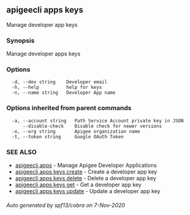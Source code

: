 ## apigeecli apps keys

Manage developer app keys

### Synopsis

Manage developer apps keys

### Options

```
  -d, --dev string    Developer email
  -h, --help          help for keys
  -n, --name string   Developer App name
```

### Options inherited from parent commands

```
  -a, --account string   Path Service Account private key in JSON
      --disable-check    Disable check for newer versions
  -o, --org string       Apigee organization name
  -t, --token string     Google OAuth Token
```

### SEE ALSO

* [apigeecli apps](apigeecli_apps.md)	 - Manage Apigee Developer Applications
* [apigeecli apps keys create](apigeecli_apps_keys_create.md)	 - Create a developer app key
* [apigeecli apps keys delete](apigeecli_apps_keys_delete.md)	 - Delete a developer app key
* [apigeecli apps keys get](apigeecli_apps_keys_get.md)	 - Get a developer app key
* [apigeecli apps keys update](apigeecli_apps_keys_update.md)	 - Update a developer app key

###### Auto generated by spf13/cobra on 7-Nov-2020
